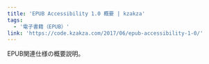 ```yaml
---
title: 'EPUB Accessibility 1.0 概要 | kzakza'
tags:
  - '電子書籍（EPUB）'
link: 'https://code.kzakza.com/2017/06/epub-accessibility-1-0/'
---
```


EPUB関連仕様の概要説明。
